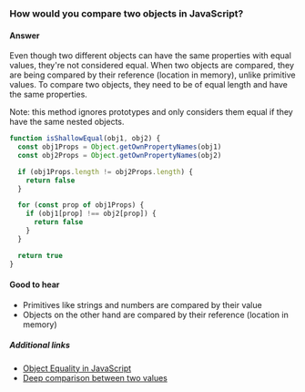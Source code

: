 ### How would you compare two objects in JavaScript?

#### Answer

Even though two different objects can have the same properties with equal values, they're not considered equal. When two objects are compared, they are being compared by their reference (location in memory), unlike primitive values. To compare two objects, they need to be of equal length and have the same properties.

Note: this method ignores prototypes and only considers them equal if they have the same nested objects.

```js
function isShallowEqual(obj1, obj2) {
  const obj1Props = Object.getOwnPropertyNames(obj1)
  const obj2Props = Object.getOwnPropertyNames(obj2)

  if (obj1Props.length != obj2Props.length) {
    return false
  }

  for (const prop of obj1Props) {
    if (obj1[prop] !== obj2[prop]) {
      return false
    }
  }

  return true
}
```

#### Good to hear

* Primitives like strings and numbers are compared by their value
* Objects on the other hand are compared by their reference (location in memory)

##### Additional links

* [Object Equality in JavaScript](http://adripofjavascript.com/blog/drips/object-equality-in-javascript.html)
* [Deep comparison between two values](https://30secondsofcode.org/object#equals)

<!-- tags: (javascript) -->
